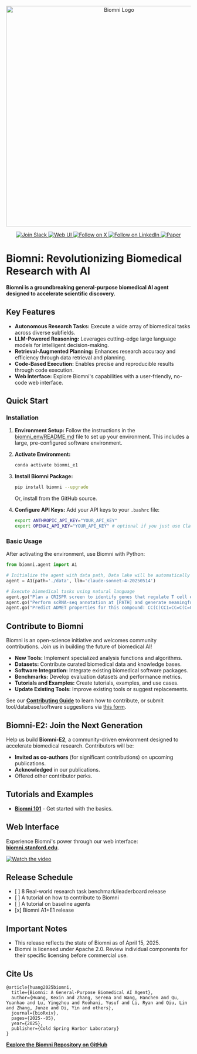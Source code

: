 <p align="center">
  <img src="./figs/biomni_logo.png" alt="Biomni Logo" width="600px" />
</p>

<p align="center">
<a href="https://join.slack.com/t/biomnigroup/shared_invite/zt-38dat07mc-mmDIYzyCrNtV4atULTHRiw">
<img src="https://img.shields.io/badge/Join-Slack-4A154B?style=for-the-badge&logo=slack" alt="Join Slack" />
</a>
<a href="https://biomni.stanford.edu">
<img src="https://img.shields.io/badge/Try-Web%20UI-blue?style=for-the-badge" alt="Web UI" />
</a>
<a href="https://x.com/ProjectBiomni">
<img src="https://img.shields.io/badge/Follow-on%20X-black?style=for-the-badge&logo=x" alt="Follow on X" />
</a>
<a href="https://www.linkedin.com/company/project-biomni">
<img src="https://img.shields.io/badge/Follow-LinkedIn-0077B5?style=for-the-badge&logo=linkedin" alt="Follow on LinkedIn" />
</a>
<a href="https://www.biorxiv.org/content/10.1101/2025.05.30.656746v1">
<img src="https://img.shields.io/badge/Read-Paper-green?style=for-the-badge" alt="Paper" />
</a>
</p>

# Biomni: Revolutionizing Biomedical Research with AI

**Biomni is a groundbreaking general-purpose biomedical AI agent designed to accelerate scientific discovery.**

## Key Features

*   **Autonomous Research Tasks:** Execute a wide array of biomedical tasks across diverse subfields.
*   **LLM-Powered Reasoning:** Leverages cutting-edge large language models for intelligent decision-making.
*   **Retrieval-Augmented Planning:** Enhances research accuracy and efficiency through data retrieval and planning.
*   **Code-Based Execution:** Enables precise and reproducible results through code execution.
*   **Web Interface:**  Explore Biomni's capabilities with a user-friendly, no-code web interface.

## Quick Start

### Installation

1.  **Environment Setup:** Follow the instructions in the [biomni\_env/README.md](biomni_env/README.md) file to set up your environment. This includes a large, pre-configured software environment.

2.  **Activate Environment:**

    ```bash
    conda activate biomni_e1
    ```

3.  **Install Biomni Package:**

    ```bash
    pip install biomni --upgrade
    ```
    Or, install from the GitHub source.

4.  **Configure API Keys:** Add your API keys to your `.bashrc` file:

    ```bash
    export ANTHROPIC_API_KEY="YOUR_API_KEY"
    export OPENAI_API_KEY="YOUR_API_KEY" # optional if you just use Claude
    ```

### Basic Usage

After activating the environment, use Biomni with Python:

```python
from biomni.agent import A1

# Initialize the agent with data path, Data lake will be automatically downloaded on first run (~11GB)
agent = A1(path='./data', llm='claude-sonnet-4-20250514')

# Execute biomedical tasks using natural language
agent.go("Plan a CRISPR screen to identify genes that regulate T cell exhaustion, generate 32 genes that maximize the perturbation effect.")
agent.go("Perform scRNA-seq annotation at [PATH] and generate meaningful hypothesis")
agent.go("Predict ADMET properties for this compound: CC(C)CC1=CC=C(C=C1)C(C)C(=O)O")
```

## Contribute to Biomni

Biomni is an open-science initiative and welcomes community contributions. Join us in building the future of biomedical AI!

*   **New Tools:**  Implement specialized analysis functions and algorithms.
*   **Datasets:**  Contribute curated biomedical data and knowledge bases.
*   **Software Integration:**  Integrate existing biomedical software packages.
*   **Benchmarks:**  Develop evaluation datasets and performance metrics.
*   **Tutorials and Examples:**  Create tutorials, examples, and use cases.
*   **Update Existing Tools:** Improve existing tools or suggest replacements.

See our **[Contributing Guide](CONTRIBUTION.md)** to learn how to contribute, or submit tool/database/software suggestions via [this form](https://forms.gle/nu2n1unzAYodTLVj6).

## Biomni-E2: Join the Next Generation

Help us build **Biomni-E2**, a community-driven environment designed to accelerate biomedical research.  Contributors will be:

*   **Invited as co-authors** (for significant contributions) on upcoming publications.
*   **Acknowledged** in our publications.
*   Offered other contributor perks.

## Tutorials and Examples

*   **[Biomni 101](./tutorials/biomni_101.ipynb)** - Get started with the basics.

## Web Interface

Experience Biomni's power through our web interface: **[biomni.stanford.edu](https://biomni.stanford.edu)**.

[![Watch the video](https://img.youtube.com/vi/E0BRvl23hLs/maxresdefault.jpg)](https://youtu.be/E0BRvl23hLs)

## Release Schedule

*   \[ ] 8 Real-world research task benchmark/leaderboard release
*   \[ ] A tutorial on how to contribute to Biomni
*   \[ ] A tutorial on baseline agents
*   \[x] Biomni A1+E1 release

## Important Notes

*   This release reflects the state of Biomni as of April 15, 2025.
*   Biomni is licensed under Apache 2.0.  Review individual components for their specific licensing before commercial use.

## Cite Us

```
@article{huang2025biomni,
  title={Biomni: A General-Purpose Biomedical AI Agent},
  author={Huang, Kexin and Zhang, Serena and Wang, Hanchen and Qu, Yuanhao and Lu, Yingzhou and Roohani, Yusuf and Li, Ryan and Qiu, Lin and Zhang, Junze and Di, Yin and others},
  journal={bioRxiv},
  pages={2025--05},
  year={2025},
  publisher={Cold Spring Harbor Laboratory}
}
```

**[Explore the Biomni Repository on GitHub](https://github.com/snap-stanford/Biomni)**